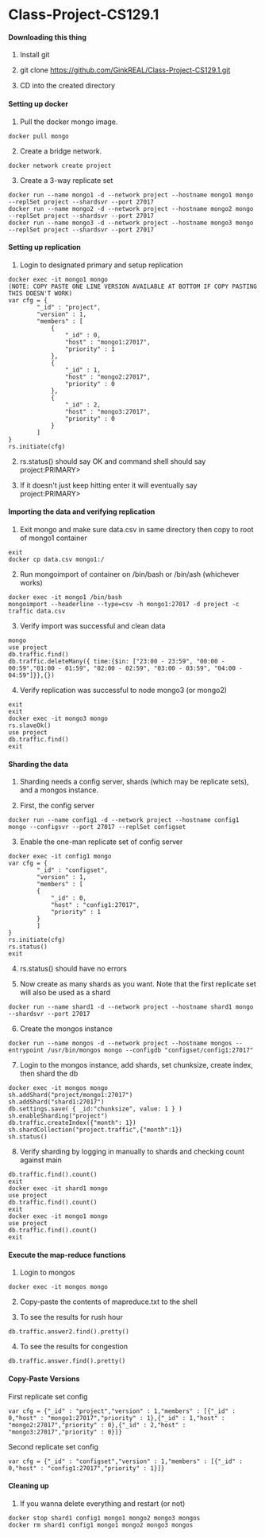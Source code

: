 # Class-Project-CS129.1


#### Downloading this thing
1. Install git

2. git clone https://github.com/GinkREAL/Class-Project-CS129.1.git

3. CD into the created directory

#### Setting up docker

1. Pull the docker mongo image.
```
docker pull mongo
```

2. Create a bridge network.
```
docker network create project
```

3. Create a 3-way replicate set
```
docker run --name mongo1 -d --network project --hostname mongo1 mongo --replSet project --shardsvr --port 27017
docker run --name mongo2 -d --network project --hostname mongo2 mongo --replSet project --shardsvr --port 27017
docker run --name mongo3 -d --network project --hostname mongo3 mongo --replSet project --shardsvr --port 27017
```

#### Setting up replication
1. Login to designated primary and setup replication
```
docker exec -it mongo1 mongo
(NOTE: COPY PASTE ONE LINE VERSION AVAILABLE AT BOTTOM IF COPY PASTING THIS DOESN'T WORK)
var cfg = {
		"_id" : "project",
		"version" : 1,
		"members" : [
			{
				"_id" : 0,
				"host" : "mongo1:27017",
				"priority" : 1
			},
			{
				"_id" : 1,
				"host" : "mongo2:27017",
				"priority" : 0
			},
			{
				"_id" : 2,
				"host" : "mongo3:27017",
				"priority" : 0
			}
		]
}
rs.initiate(cfg)
```

2. rs.status() should say OK and command shell should say project:PRIMARY>

3. If it doesn't just keep hitting enter it will eventually say project:PRIMARY>

#### Importing the data and verifying replication
1. Exit mongo and make sure data.csv in same directory then copy to root of mongo1 container
```
exit
docker cp data.csv mongo1:/
```

2. Run mongoimport of container on /bin/bash or /bin/ash (whichever works)
```
docker exec -it mongo1 /bin/bash
mongoimport --headerline --type=csv -h mongo1:27017 -d project -c traffic data.csv
```

3. Verify import was successful and clean data
```
mongo
use project
db.traffic.find()
db.traffic.deleteMany({ time:{$in: ["23:00 - 23:59", "00:00 - 00:59","01:00 - 01:59", "02:00 - 02:59", "03:00 - 03:59", "04:00 - 04:59"]}},{})
```

4. Verify replication was successful to node mongo3 (or mongo2)
```
exit
exit
docker exec -it mongo3 mongo
rs.slaveOk()
use project
db.traffic.find()
exit
```

#### Sharding the data

1. Sharding needs a config server, shards (which may be replicate sets), and a mongos instance.

2. First, the config server
```
docker run --name config1 -d --network project --hostname config1 mongo --configsvr --port 27017 --replSet configset
```

3. Enable the one-man replicate set of config server
```
docker exec -it config1 mongo
var cfg = {
		"_id" : "configset",
		"version" : 1,
		"members" : [
		{
			"_id" : 0,
			"host" : "config1:27017",
			"priority" : 1
		}
		]
}
rs.initiate(cfg)
rs.status()
exit
```

4. rs.status() should have no errors

5. Now create as many shards as you want. Note that the first replicate set will also be used as a shard
```
docker run --name shard1 -d --network project --hostname shard1 mongo --shardsvr --port 27017
```

6. Create the mongos instance
```
docker run --name mongos -d --network project --hostname mongos --entrypoint /usr/bin/mongos mongo --configdb "configset/config1:27017"
```

7. Login to the mongos instance, add shards, set chunksize, create index, then shard the db
```
docker exec -it mongos mongo
sh.addShard("project/mongo1:27017")
sh.addShard("shard1:27017")
db.settings.save( { _id:"chunksize", value: 1 } )
sh.enableSharding("project")
db.traffic.createIndex({"month": 1})
sh.shardCollection("project.traffic",{"month":1})
sh.status()
```

8. Verify sharding by logging in manually to shards and checking count against main
```
db.traffic.find().count()
exit
docker exec -it shard1 mongo
use project
db.traffic.find().count()
exit
docker exec -it mongo1 mongo
use project
db.traffic.find().count()
exit
```

#### Execute the map-reduce functions

1. Login to mongos
```
docker exec -it mongos mongo
```

2. Copy-paste the contents of mapreduce.txt to the shell

3. To see the results for rush hour
```
db.traffic.answer2.find().pretty()
```

4. To see the results for congestion
```
db.traffic.answer.find().pretty()
```

#### Copy-Paste Versions

First replicate set config
```
var cfg = {"_id" : "project","version" : 1,"members" : [{"_id" : 0,"host" : "mongo1:27017","priority" : 1},{"_id" : 1,"host" : "mongo2:27017","priority" : 0},{"_id" : 2,"host" : "mongo3:27017","priority" : 0}]}
```

Second replicate set config
```
var cfg = {"_id" : "configset","version" : 1,"members" : [{"_id" : 0,"host" : "config1:27017","priority" : 1}]}
```



#### Cleaning up

1. If you wanna delete everything and restart (or not)
```
docker stop shard1 config1 mongo1 mongo2 mongo3 mongos
docker rm shard1 config1 mongo1 mongo2 mongo3 mongos
```
























